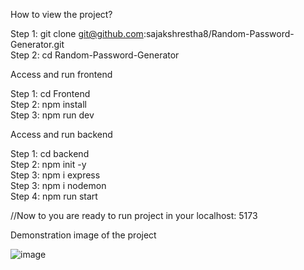 

How to view the project?

Step 1: git clone git@github.com:sajakshrestha8/Random-Password-Generator.git </br>
Step 2: cd Random-Password-Generator </br>

Access and run frontend </br>

Step 1: cd Frontend </br>
Step 2: npm install </br>
Step 3: npm run dev </br>

Access and run backend

Step 1: cd backend </br>
Step 2: npm init -y </br>
Step 3: npm i express </br>
Step 3: npm i nodemon </br>
Step 4: npm run start </br>

//Now to you are ready to run project in your localhost: 5173

Demonstration image of the project

![image](https://github.com/user-attachments/assets/88c41763-8bd2-45f7-9cd5-8fd8ad37cc1b)

